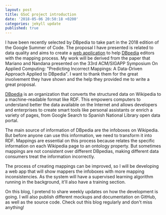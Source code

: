```yaml
---
layout: post
title: GSoC project introduction
date: '2018-05-06 20:50:18 +0200'
categories: jekyll update
published: true
---
```

I have been recently selected by DBpedia to take part in the 2018 edition of the Google Summer of Code. The proposal I have presented is related to data quality and aims to create a [web application](https://summerofcode.withgoogle.com/organizations/5257820488859648/#5421604163551232) to help [DBpedia](http://mappings.dbpedia.org/) editors with the mapping process. My work will be derived from the paper that Mariano and Nandana presented on the 33rd ACM/SIGAPP Symposium On Applied Computing: "Predicting Incorrect Mappings: A Data-Driven Approach Applied to DBpedia". I want to thank them for the great involvement they have shown and the help they provided me to write a great proposal.

[DBpedia](https://dbpedia.org/) is an organization that converts the structured data on Wikipedia to a machine-readable format like RDF. This empowers computers to understand better the data available on the Internet and allows developers and enterprises to create smart tools like personal assistants or enrich a variety of pages, from Google Search to Spanish National Library open data portal.

The main source of information of DBpedia are the infoboxes on Wikipedia. But before anyone can use this information, we need to transform it into RDF. Mappings are essential on this process because relates the specific information on each Wikipedia page to an ontology property. But sometimes mappings are not consistent over different DBpedias, making different data consumers treat the information incorrectly.

The process of creating mappings can be improved, so I will be developing a web app that will show mappers the infoboxes with more mapping inconsistencies. As the system will have a supervised learning algorithm running in the background, it'll also have a training section.

On this blog, I pretend to share weekly updates on how the development is going. I will also publish different mockups and documentation on GitHub, as well as the source code. Check out this blog regularly and don't miss anything!

